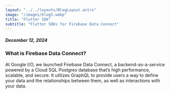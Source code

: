 ```yaml
---
layout: "../../layouts/BlogLayout.astro"
image: "/images/blog5.webp"
title: "Flutter SDK"
subtitle: "Flutter SDKs for Firebase Data Connect"
---
```


##### December 12, 2024

### What is Firebase Data Connect?

At Google I/O, we launched Firebase Data Connect, a backend-as-a-service powered by a Cloud SQL Postgres database that’s high performance, scalable, and secure. It utilizes GraphQL to provide users a way to define your data and the relationships between them, as well as interactions with your data.
